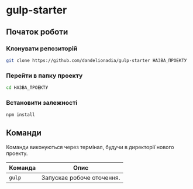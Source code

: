 # gulp-starter

## Початок роботи

### Клонувати репозиторій
```bash
git clone https://github.com/dandelionadia/gulp-starter НАЗВА_ПРОЕКТУ
```

### Перейти в папку проекту
```bash
cd НАЗВА_ПРОЕКТУ
```

### Встановити залежності
```bash
npm install
```

## Команди

Команди виконуються через термінал, будучи в директорії нового проекту.

| Команда | Опис |
| ------- | ----------- |
| `gulp` | Запускає робоче оточення. |

